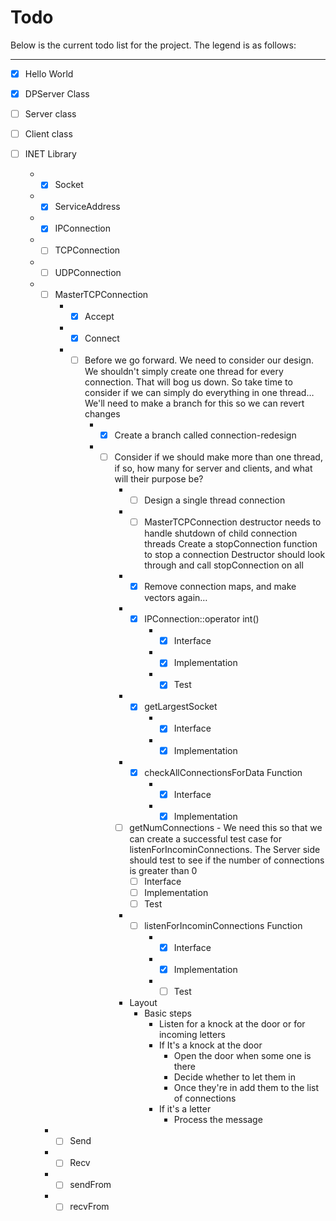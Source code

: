 # Todo

Below is the current todo list for the project. The legend is as follows:

----------------------------


- [x] Hello World
- [x] DPServer Class
- [ ] Server class
- [ ] Client class
- [ ] INET Library

	- -[x] Socket
	- -[x] ServiceAddress
	- -[x] IPConnection
	- -[ ] TCPConnection
	- -[ ] UDPConnection
	- -[ ] MasterTCPConnection
		- -[x] Accept
		- -[x] Connect
		- -[ ] Before we go forward. We need to consider our design. We
			shouldn't simply create one thread for every connection. That
			will bog us down. So take time to consider if we can simply do
			everything in one thread… We'll need to make a branch for this
			so we can revert changes
			- -[x] Create a branch called connection-redesign
			- -[ ] Consider if we should make more than one thread, if so, how
				many for server and clients, and what will their purpose be?
				- -[ ] Design a single thread connection
				- -[ ] MasterTCPConnection destructor needs to handle shutdown
					of child connection threads Create a stopConnection
					function to stop a connection Destructor should look
					through and call stopConnection on all
				- -[x] Remove connection maps, and make vectors again…
				- -[x] IPConnection::operator int()
					- -[x] Interface
					- -[x] Implementation
					- -[x] Test
				- -[x] getLargestSocket
					- -[x] Interface
					- -[x] Implementation
				- -[x] checkAllConnectionsForData Function
					- -[x] Interface
					- -[x] Implementation
				- [ ] getNumConnections - We need this so that we can create
				  a successful test case for listenForIncominConnections. The
				  Server side should test to see if the number of connections
				  is greater than 0
				  	- [ ] Interface
					- [ ] Implementation
					- [ ] Test
				- -[ ] listenForIncominConnections Function
					- -[x] Interface
					- -[x] Implementation
					- -[ ] Test
				- Layout
					- Basic steps
						- Listen for a knock at the door or for incoming letters
						- If It's a knock at the door
							- Open the door when some one is there
							- Decide whether to let them in
							- Once they're in add them to the list of connections
						- If it's a letter
							- Process the message

	  - -[ ] Send
	  - -[ ] Recv
	  - -[ ] sendFrom
	  - -[ ] recvFrom
